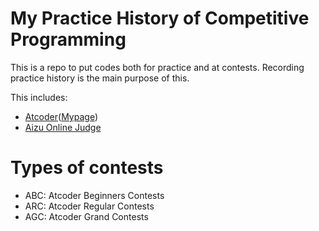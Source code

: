 # My Practice History of Competitive Programming 
This is a repo to put codes both for practice and at contests. 
Recording practice history is the main purpose of this. 

This includes:
* [Atcoder](https://atcoder.jp/)([Mypage](https://atcoder.jp/users/szkieletor))
* [Aizu Online Judge](http://judge.u-aizu.ac.jp/)

# Types of contests
* ABC: Atcoder Beginners Contests
* ARC: Atcoder Regular Contests
* AGC: Atcoder Grand Contests
